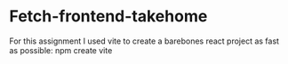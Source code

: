 # Fetch-frontend-takehome
For this assignment I used vite to create a barebones react project as fast as possible:
npm create vite
